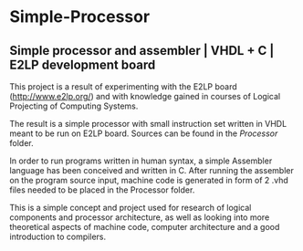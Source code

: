 # Simple-Processor

## Simple processor and assembler | VHDL + C | E2LP development board

This project is a result of experimenting with the E2LP board (http://www.e2lp.org/) and with knowledge gained in courses of Logical Projecting of Computing Systems.

The result is a simple processor with small instruction set written in VHDL meant to be run on E2LP board. Sources can be found in the *Processor* folder.

In order to run programs written in human syntax, a simple Assembler language has been conceived and written in C. After running the assembler on the program source input,
machine code is generated in form of 2 .vhd files needed to be placed in the Processor folder.

This is a simple concept and project used for research of logical components and processor architecture, as well as looking into more theoretical aspects of machine code, computer architecture and a good introduction to compilers.

